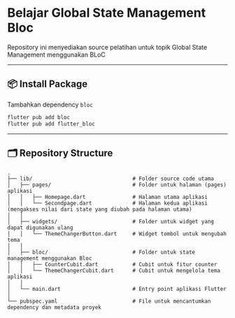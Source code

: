 # Belajar Global State Management Bloc

Repository ini menyediakan source pelatihan untuk topik Global State Management menggunakan BLoC

---

## **📦 Install Package**
Tambahkan dependency `bloc`
```bash
flutter pub add bloc
flutter pub add flutter_bloc
```
---
## 🗂️ Repository Structure

```plaintext
.
├── lib/                                # Folder source code utama
│   ├── pages/                          # Folder untuk halaman (pages) aplikasi
│   │   ├── Homepage.dart               # Halaman utama aplikasi
│   │   └── Secondpage.dart             # Halaman kedua aplikasi (mengakses nilai dari state yang diubah pada halaman utama)
│   │
│   ├── widgets/                        # Folder untuk widget yang dapat digunakan ulang
│   │   └── ThemeChangerButton.dart     # Widget tombol untuk mengubah tema
│   │
│   ├── bloc/                           # Folder untuk state management menggunakan Bloc
│   │   ├── CounterCubit.dart           # Cubit untuk fitur counter
│   │   └── ThemeChangerCubit.dart      # Cubit untuk mengelola tema aplikasi
│   │
│   └── main.dart                       # Entry point aplikasi Flutter
│
└── pubspec.yaml                        # File untuk mencantumkan dependency dan metadata proyek
